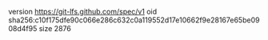 version https://git-lfs.github.com/spec/v1
oid sha256:c10f175dfe90c066e286c632c0a119552d17e10662f9e28167e65be0908d4f95
size 2876
